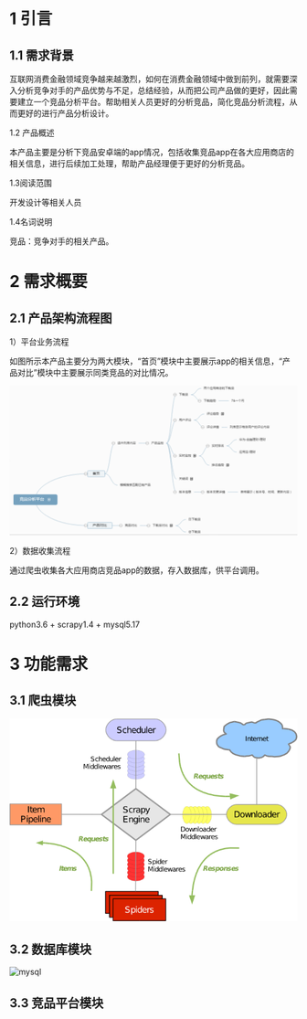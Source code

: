 # 1 引言

## 1.1 需求背景

互联网消费金融领域竞争越来越激烈，如何在消费金融领域中做到前列，就需要深入分析竞争对手的产品优势与不足，总结经验，从而把公司产品做的更好，因此需要建立一个竞品分析平台。帮助相关人员更好的分析竞品，简化竞品分析流程，从而更好的进行产品分析设计。

1.2 产品概述

本产品主要是分析下竞品安卓端的app情况，包括收集竞品app在各大应用商店的相关信息，进行后续加工处理，帮助产品经理便于更好的分析竞品。

1.3阅读范围

开发设计等相关人员

1.4名词说明

竞品：竞争对手的相关产品。

# 2 需求概要

## 2.1 产品架构流程图

1）平台业务流程

如图所示本产品主要分为两大模块，“首页”模块中主要展示app的相关信息，“产品对比”模块中主要展示同类竞品的对比情况。

![web structure](./images/web-structure.png)


2）数据收集流程

通过爬虫收集各大应用商店竞品app的数据，存入数据库，供平台调用。

## 2.2 运行环境
  
python3.6 + scrapy1.4 + mysql5.17

# 3 功能需求

## 3.1 爬虫模块

![scrapy](./images/scrapy.png)

## 3.2 数据库模块

![mysql](./images/db.png)

## 3.3 竞品平台模块

